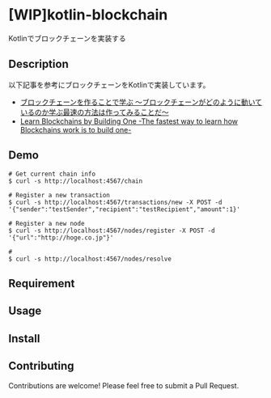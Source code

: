 [WIP]kotlin-blockchain
====

Kotlinでブロックチェーンを実装する

## Description

以下記事を参考にブロックチェーンをKotlinで実装しています。

- [ブロックチェーンを作ることで学ぶ 〜ブロックチェーンがどのように動いているのか学ぶ最速の方法は作ってみることだ〜](https://qiita.com/hidehiro98/items/841ece65d896aeaa8a2a)
- [Learn Blockchains by Building One -The fastest way to learn how Blockchains work is to build one-](https://hackernoon.com/learn-blockchains-by-building-one-117428612f46)

## Demo

```
# Get current chain info
$ curl -s http://localhost:4567/chain
```

```
# Register a new transaction
$ curl -s http://localhost:4567/transactions/new -X POST -d '{"sender":"testSender","recipient":"testRecipient","amount":1}'
```

```
# Register a new node
$ curl -s http://localhost:4567/nodes/register -X POST -d '{"url":"http://hoge.co.jp"}'
```

```
# 
$ curl -s http://localhost:4567/nodes/resolve
```

## Requirement

## Usage

## Install

## Contributing
Contributions are welcome! Please feel free to submit a Pull Request.
